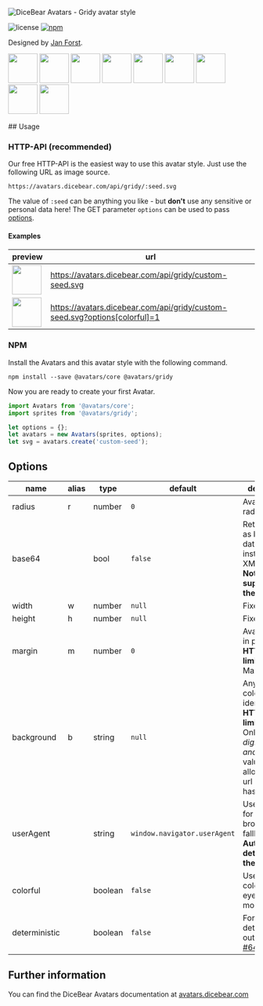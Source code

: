 ![DiceBear Avatars - Gridy avatar style](https://raw.githubusercontent.com/DiceBear/avatars/master/packages/@avatars/gridy/banner.svg?sanitize=true)

![license](https://img.shields.io/npm/l/@avatars/gridy.svg?style=flat-square)
[![npm](https://img.shields.io/npm/v/@avatars/gridy.svg?style=flat-square)](https://www.npmjs.com/package/@avatars/gridy)

Designed by [Jan Forst](https://github.com/darosh/gridy-avatars).

<p>
    <img src="https://avatars.dicebear.com/api/gridy/1.svg" width="60" />
    <img src="https://avatars.dicebear.com/api/gridy/2.svg" width="60" />
    <img src="https://avatars.dicebear.com/api/gridy/3.svg" width="60" />
    <img src="https://avatars.dicebear.com/api/gridy/4.svg" width="60" />
    <img src="https://avatars.dicebear.com/api/gridy/5.svg" width="60" />
    <img src="https://avatars.dicebear.com/api/gridy/6.svg" width="60" />
    <img src="https://avatars.dicebear.com/api/gridy/7.svg" width="60" />
    <img src="https://avatars.dicebear.com/api/gridy/8.svg" width="60" />
    <img src="https://avatars.dicebear.com/api/gridy/9.svg" width="60" />
</p>
## Usage

### HTTP-API (recommended)

Our free HTTP-API is the easiest way to use this avatar style. Just use the following URL as image source.

    https://avatars.dicebear.com/api/gridy/:seed.svg

The value of `:seed` can be anything you like - but **don't** use any sensitive or personal data here! The GET parameter
`options` can be used to pass [options](#options).

#### Examples

| preview                                                                                            | url                                                                       |
| -------------------------------------------------------------------------------------------------- | ------------------------------------------------------------------------- |
| <img src="https://avatars.dicebear.com/api/gridy/custom-seed.svg" width="60" />                     | https://avatars.dicebear.com/api/gridy/custom-seed.svg                     |
| <img src="https://avatars.dicebear.com/api/gridy/custom-seed.svg?options[colorful]=1" width="60" /> | https://avatars.dicebear.com/api/gridy/custom-seed.svg?options[colorful]=1 |

### NPM

Install the Avatars and this avatar style with the following command.

    npm install --save @avatars/core @avatars/gridy

Now you are ready to create your first Avatar.

```js
import Avatars from '@avatars/core';
import sprites from '@avatars/gridy';

let options = {};
let avatars = new Avatars(sprites, options);
let svg = avatars.create('custom-seed');
```

## Options

| name          | alias | type    | default                      | description                                                                                                                                       |
| ------------- | ----- | ------- | ---------------------------- | ------------------------------------------------------------------------------------------------------------------------------------------------- |
| radius        | r     | number  | `0`                          | Avatar border radius                                                                                                                              |
| base64        |       | bool    | `false`                      | Return avatar as base64 data uri instead of XML <br> **Not supported by the HTTP API**                                                            |
| width         | w     | number  | `null`                       | Fixed width                                                                                                                                       |
| height        | h     | number  | `null`                       | Fixed height                                                                                                                                      |
| margin        | m     | number  | `0`                          | Avatar margin in percent<br> **HTTP-API limitation** Max value `25`                                                                               |
| background    | b     | string  | `null`                       | Any valid color identifier<br> **HTTP-API limitation** Only hex _(3-digit, 6-digit and 8-digit)_ values are allowed. Use url encoded hash: `%23`. |
| userAgent     |       | string  | `window.navigator.userAgent` | User-Agent for legacy browser fallback<br> **Automatically detected by the HTTP API**                                                             |
| colorful      |       | boolean | `false`                      | Use different colors for eyes and mouth                                                                                                           |
| deterministic |       | boolean | `false`                      | Force deterministic output (see [#64](https://github.com/DiceBear/avatars/issues/64))                                                             |

## Further information

You can find the DiceBear Avatars documentation at [avatars.dicebear.com](https://avatars.dicebear.com)
